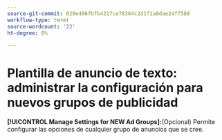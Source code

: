```yaml
---
source-git-commit: 029e406fbfb4217ce78364c2d1f1a6dae24ff588
workflow-type: tm+mt
source-wordcount: '22'
ht-degree: 0%

---
```

# Plantilla de anuncio de texto: administrar la configuración para nuevos grupos de publicidad

**[!UICONTROL Manage Settings for NEW Ad Groups]:**(Opcional) Permite configurar las opciones de cualquier grupo de anuncios que se cree.
